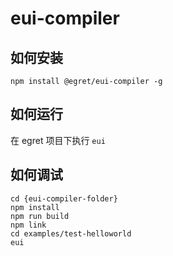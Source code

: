 # eui-compiler

## 如何安装

```
npm install @egret/eui-compiler -g
```


## 如何运行

在 egret 项目下执行 ```eui```


## 如何调试

```
cd {eui-compiler-folder}
npm install
npm run build
npm link
cd examples/test-helloworld
eui
```